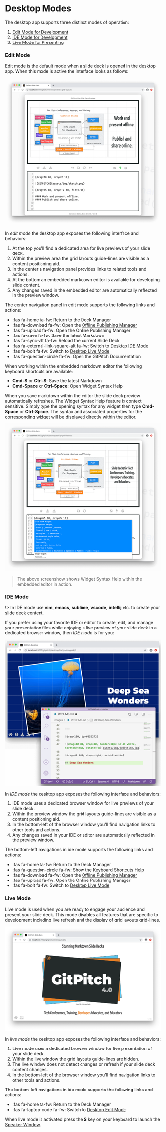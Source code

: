 # Desktop Modes

The desktop app supports three distinct modes of operation:

1. [Edit Mode for Development](#edit-mode)
1. [IDE Mode for Development](#ide-mode)
1. [Live Mode for Presenting](#live-mode)


### Edit Mode

Edit mode is the default mode when a slide deck is opened in the desktop app. When this mode is active the interface looks as follows:

![Screenshot showing the desktop app in edit mode](../_images/gitpitch-desktop-offline-development.png)

In *edit mode* the desktop app exposes the following interface and behaviors:

1. At the top you'll find a dedicated area for live previews of your slide deck.
1. Within the preview area the grid layouts guide-lines are visible as a content positioning aid.
1. In the center a navigation panel provides links to related tools and actions.
1. At the bottom an embedded markdown editor is available for developing slide content.
1. Any changes saved in the embedded editor are automatically reflected in the preview window.

The center navigation panel in edit mode supports the following links and actions:

- :fas fa-home fa-fw: Return to the Deck Manager
- :fas fa-download fa-fw: Open the [Offline Publishing Manager](/desktop/publishing.md)
- :fas fa-upload fa-fw: Open the Online Publishing Manager
- :fas fa-save fa-fw: Save the latest Markdown
- :fas fa-sync-alt fa-fw: Reload the current Slide Deck
- :fas fa-external-link-square-alt fa-fw: Switch to [Desktop IDE Mode](#ide-mode)
- :fas fa-bolt fa-fw: Switch to [Desktop Live Mode](#live-mode)
- :fas fa-question-circle fa-fw: Open the GitPitch Documentation

When working within the embedded markdown editor the following keyboard shortcuts are available:

- **Cmd-S** or **Ctrl-S**: Save the latest Markdown
- **Cmd-Space** or **Ctrl-Space**: Open Widget Syntax Help

When you save markdown within the editor the slide deck preview automatically refreshes. The Widget Syntax Help feature is context sensitive. Simply type the opening syntax for any widget then type **Cmd-Space** or **Ctrl-Space**. The syntax and associated properties for the corresponding widget will be displayed directly within the editor.

![Screenshot showing the desktop app edit mode help](../_images/gitpitch-desktop-edit-mode-help.png)

> The above screenshow shows Widget Syntax Help within the embedded editor in action.

### IDE Mode

!> In IDE mode use **vim**, **emacs**, **sublime**, **vscode**, **intellij** etc. to create your slide deck content.

If you prefer using your favorite IDE or editor to create, edit, and manage your presentation files while enjoying a live preview of your slide deck in a dedicated browser window, then *IDE mode* is for you:

![Screenshot showing the desktop app in ide mode](../_images/gitpitch-desktop-ide-mode.png)

In *IDE mode* the desktop app exposes the following interface and behaviors:

1. IDE mode uses a dedicated browser window for live previews of your slide deck.
1. Within the preview window the grid layouts guide-lines are visible as a content positioning aid.
1. In the bottom-left of the browser window you'll find navigation links to other tools and actions.
1. Any changes saved in your IDE or editor are automatically reflected in the preview window.

The bottom-left navigations in ide mode supports the following links and actions:
- :fas fa-home fa-fw: Return to the Deck Manager
- :fas fa-question-circle fa-fw: Show the Keyboard Shortcuts Help
- :fas fa-download fa-fw: Open the [Offline Publishing Manager](/desktop/publishing.md)
- :fas fa-upload fa-fw: Open the Online Publishing Manager
- :fas fa-bolt fa-fw: Switch to [Desktop Live Mode](#live-mode)

### Live Mode

Live mode is used when you are ready to engage your audience and present your slide deck. This mode disables all features that are specific to development including live refresh and the display of grid layouts grid-lines.

![Screenshot showing the desktop app in live mode](../_images/gitpitch-desktop-live-mode.png)

In *live mode* the desktop app exposes the following interface and behaviors:

1. Live mode uses a dedicated browser window for live presentation of your slide deck.
1. Within the live window the grid layouts guide-lines are hidden.
1. The live window does not detect changes or refresh if your slide deck content changes.
1. In the bottom-left of the browser window you'll find navigation links to other tools and actions.

The bottom-left navigations in ide mode supports the following links and actions:
- :fas fa-home fa-fw: Return to the Deck Manager
- :fas fa-laptop-code fa-fw: Switch to [Desktop Edit Mode](#edit-mode)

When live mode is activated press the **S** key on your keyboard to launch the [Speaker Window](/speaker/window.md).

